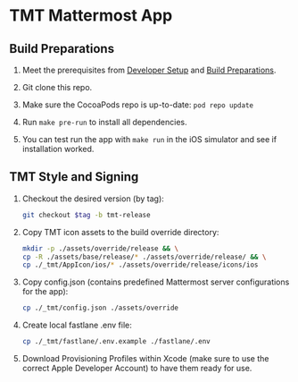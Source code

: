 # TMT Mattermost App

## Build Preparations

1. Meet the prerequisites from [Developer Setup](https://developers.mattermost.com/contribute/mobile/developer-setup/) and [Build Preparations](https://developers.mattermost.com/contribute/mobile/build-your-own/preparation/).

2. Git clone this repo.

3. Make sure the CocoaPods repo is up-to-date: `pod repo update`

4. Run `make pre-run` to install all dependencies.

5. You can test run the app with `make run` in the iOS simulator and see if installation worked.

## TMT Style and Signing

1. Checkout the desired version (by tag):

   ```sh
   git checkout $tag -b tmt-release
   ```

2. Copy TMT icon assets to the build override directory:

   ```sh
   mkdir -p ./assets/override/release && \
   cp -R ./assets/base/release/* ./assets/override/release/ && \
   cp ./_tmt/AppIcon/ios/* ./assets/override/release/icons/ios
   ```

3. Copy config.json (contains predefined Mattermost server configurations for the app):

   ```sh
   cp ./_tmt/config.json ./assets/override
   ```

4. Create local fastlane .env file:

   ```sh
   cp ./_tmt/fastlane/.env.example ./fastlane/.env
   ```

5. Download Provisioning Profiles within Xcode (make sure to use the correct Apple Developer Account) to have them ready for use.
